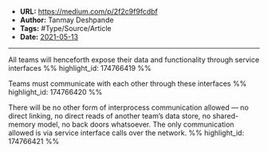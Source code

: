 - **URL:** https://medium.com/p/2f2c9f9fcdbf
- **Author:** Tanmay Deshpande
- **Tags:** #Type/Source/Article
- **Date:** [2021-05-13](../_daily/2021-05-13.md)
---

All teams will henceforth expose their data and functionality through service interfaces %% highlight_id: 174766419 %%


Teams must communicate with each other through these interfaces %% highlight_id: 174766420 %%


There will be no other form of interprocess communication allowed — no direct linking, no direct reads of another team’s data store, no shared-memory model, no back doors whatsoever. The only communication allowed is via service interface calls over the network. %% highlight_id: 174766421 %%

